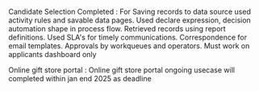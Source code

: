 Candidate Selection Completed :
For Saving records to data source used activity rules and savable data pages. 
Used declare expression, decision automation shape in process flow.
Retrieved records using report definitions. 
Used SLA's for timely communications.
Correspondence for email templates.
Approvals by workqueues and operators.
Must work on applicants dashboard only


Online gift store portal :
Online gift store portal ongoing usecase will completed within jan end 2025 as deadline
